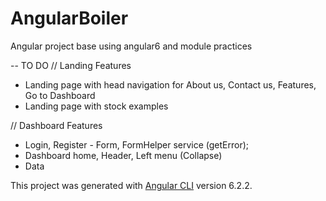 # AngularBoiler 
Angular project base using angular6 and module practices

-- TO DO
// Landing Features
- Landing page with head navigation for About us, Contact us, Features, Go to Dashboard
- Landing page with stock examples

// Dashboard Features
- Login, Register - Form, FormHelper service (getError);
- Dashboard home, Header, Left menu (Collapse) 
- Data


This project was generated with [Angular CLI](https://github.com/angular/angular-cli) version 6.2.2.
 
